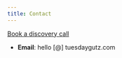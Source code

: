 ```yaml
---
title: Contact
---
```


<a role="button" href="https://calendly.com/tuesdaygutz/30min" target="_blank">Book a discovery call</a>

- **Email**: hello [@] tuesdaygutz.com
